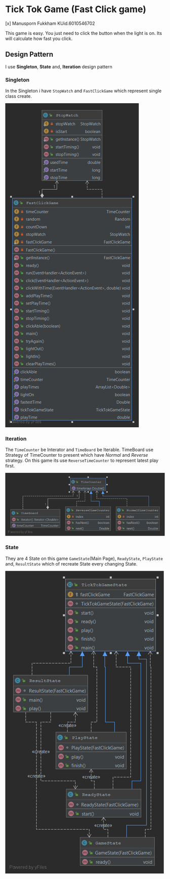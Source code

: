 # Tick Tok Game (Fast Click game)

[x] Manusporn Fukkham KUid.6010546702

This game is easy. You just need to click the button when the light is
on. Its will calculate how fast you click.

## Design Pattern
I use **Singleton**, **State** and, **Iteration** design pattern

### Singleton
In the Singleton i have `StopWatch` and `FastClickGame` which represent 
single class create.

![](uml/image/Singleton.png)

### Iteration
The `TimeCounter` be Interator and `TimeBoard` be Iterable. TimeBoard use
Strategy of TimeCounter to present which have *Normal* and *Reverse* strategy.
On this game its use `ReverseTimeCounter` to represent latest play first.

![](uml/image/Iterator.png)

### State
They are 4 State on this game `GameState`(Main Page), `ReadyState`, `PlayState`
and, `ResultState` which of recreate State every changing State.

![](uml/image/State.png)
